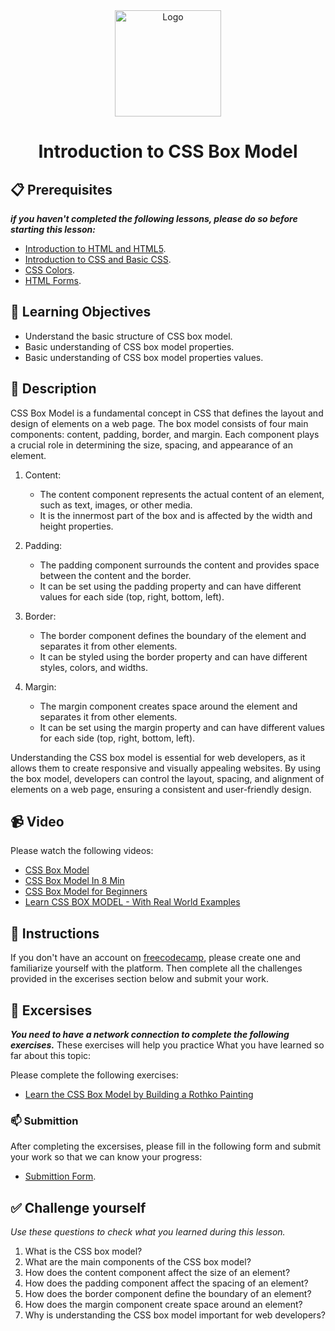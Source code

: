 <div align="center">
    <img src="../images/css.jpg" alt="Logo" height="170" align="center">
    <h1 align="center">Introduction to CSS Box Model</h1>
</div>

## 📋 Prerequisites
_**if you haven't completed the following lessons, please do so before starting this lesson:**_
- [Introduction to HTML and HTML5](./02_introduction-to-html-and-html5.md).
- [Introduction to CSS and Basic CSS](./03_introduction-to-css-and-basic-css.md).
- [CSS Colors](./04_css-colors.md).
- [HTML Forms](./05_html-forms.md).

## 🎯 Learning Objectives
- Understand the basic structure of CSS box model.
- Basic understanding of CSS box model properties.
- Basic understanding of CSS box model properties values.

## 📝 Description
CSS Box Model is a fundamental concept in CSS that defines the layout and design of elements on a web page. The box model consists of four main components: content, padding, border, and margin. Each component plays a crucial role in determining the size, spacing, and appearance of an element.

1. Content:
    - The content component represents the actual content of an element, such as text, images, or other media.
    - It is the innermost part of the box and is affected by the width and height properties.

2. Padding:
    - The padding component surrounds the content and provides space between the content and the border.
    - It can be set using the padding property and can have different values for each side (top, right, bottom, left).

3. Border:
    - The border component defines the boundary of the element and separates it from other elements.
    - It can be styled using the border property and can have different styles, colors, and widths.

4. Margin:
    - The margin component creates space around the element and separates it from other elements.
    - It can be set using the margin property and can have different values for each side (top, right, bottom, left).

Understanding the CSS box model is essential for web developers, as it allows them to create responsive and visually appealing websites. By using the box model, developers can control the layout, spacing, and alignment of elements on a web page, ensuring a consistent and user-friendly design.

## 📹 Video
Please watch the following videos:
- [CSS Box Model](https://www.youtube.com/watch?v=YIxOwIuWp3c)
- [CSS Box Model In 8 Min](https://www.youtube.com/watch?v=rIO5326FgPE)
- [CSS Box Model for Beginners](https://www.youtube.com/watch?v=L9khsrjMwKw)
- [Learn CSS BOX MODEL - With Real World Examples](https://www.youtube.com/watch?v=nSst4-WbEZk)

## 🔧 Instructions
If you don't have an account on [freecodecamp](https://www.freecodecamp.org), please create one and familiarize yourself with the platform.
Then complete all the challenges provided in the excerises section below and submit your work.

## 🚀 Excersises
_**You need to have a network connection to complete the following exercises.**_
These exercises will help you practice What you have learned so far about this topic:

Please complete the following exercises:
- [Learn the CSS Box Model by Building a Rothko Painting](https://www.freecodecamp.org/learn/2022/responsive-web-design/learn-the-css-box-model-by-building-a-rothko-painting/step-1)

### 📫 Submittion
After completing the excersises, please fill in the following form and submit your work so that we can know your progress:
- [Submittion Form](https://airtable.com/shrTKszJIyALWIPnb).

## ✅ Challenge yourself
_Use these questions to check what you learned during this lesson._

1. What is the CSS box model?
2. What are the main components of the CSS box model?
3. How does the content component affect the size of an element?
4. How does the padding component affect the spacing of an element?
5. How does the border component define the boundary of an element?
6. How does the margin component create space around an element?
7. Why is understanding the CSS box model important for web developers?